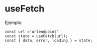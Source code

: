 # useFetch 

Ejemplo: 
```
const url ='urlendpoint'
const state = useFetch(url);
const { data, error, loading } = state;
```